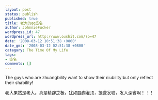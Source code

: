 ```yaml
---
layout: post
status: publish
published: true
title: 老大的qq签名
author: JohnnieFucker
wordpress_id: 47
wordpress_url: http://www.oushit.com/?p=47
date: '2008-03-12 10:51:38 +0800'
date_gmt: '2008-03-12 02:51:38 +0800'
category: The Time Of My Life
tags:
- 签名
comments: []
---
```

<p>The guys who are zhuangbility want to show their niubility but only reflect their shability!</p>
<p>老大果然是老大，真是精辟之极，犹如醍醐灌顶，振聋发聩，发人深省啊！！！</p>
